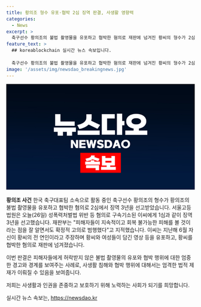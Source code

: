 ```yaml
---
title: 황의조 형수 유포·협박 2심 징역 판결, 사생활 영향력
categories:
  - News
excerpt: >
  축구선수 황의조의 불법 촬영물을 유포하고 협박한 혐의로 재판에 넘겨진 황씨의 형수가 2심에서도 징역 3년을 선고받았습니다. 서울고등법원은 오늘(26일) 성폭력처벌법 위반 등 혐의로 구속기소된 이씨에게 1심과 같이 징역 3년을 선고했습니다. 재판부는 피해자들이 지속적이고 회복 불가능한 피해를 볼 것이라는 점을 잘 알면서도 확정적 고의로 범행했다고 지적했습니다. #황의조 #불법촬영 #협박
feature_text: >
  ## koreablockchain 실시간 뉴스 속보입니다.

  축구선수 황의조의 불법 촬영물을 유포하고 협박한 혐의로 재판에 넘겨진 황씨의 형수가 2심에서도 징역 3년을 선고받았습니다. 서울고등법원은 오늘(26일) 성폭력처벌법 위반 등 혐의로 구속기소된 이씨에게 1심과 같이 징역 3년을 선고했습니다. 재판부는 피해자들이 지속적이고 회복 불가능한 피해를 볼 것이라는 점을 잘 알면서도 확정적 고의로 범행했다고 지적했습니다. #황의조 #불법촬영 #협박
image: '/assets/img/newsdao_breakingnews.jpg'
---
```


<p><img src="/assets/img/newsdao_breakingnews.jpg" alt="koreablockchain 속보" /></p>

<p><b>황의조 사건</b>
한국 축구대표팀 소속으로 활동 중인 축구선수 황의조의 형수가 황의조의 불법 촬영물을 유포하고 협박한 혐의로 2심에서 징역 3년을 선고받았습니다. 서울고등법원은 오늘(26일) 성폭력처벌법 위반 등 혐의로 구속기소된 이씨에게 1심과 같이 징역 3년을 선고했습니다. 재판부는 "피해자들이 지속적이고 회복 불가능한 피해를 볼 것이라는 점을 잘 알면서도 확정적 고의로 범행했다"고 지적했습니다. 이씨는 지난해 6월 자신이 황씨의 전 연인이라고 주장하며 황씨와 여성들이 담긴 영상 등을 유포하고, 황씨를 협박한 혐의로 재판에 넘겨졌습니다.</p>

<p>이번 판결은 피해자들에게 허락받지 않은 불법 촬영물의 유포와 협박 행위에 대한 엄중한 경고와 경계를 보여주는 사례로, 사생활 침해와 협박 행위에 대해서는 엄격한 법적 제재가 이뤄질 수 있음을 보여줍니다. </p>

<p>저희는 사생활과 인권을 존중하고 보호하기 위해 노력하는 사회가 되기를 희망합니다.</p>
실시간 뉴스 속보는, <a href="https://newsdao.kr" rel="dofollow">https://newsdao.kr</a>


